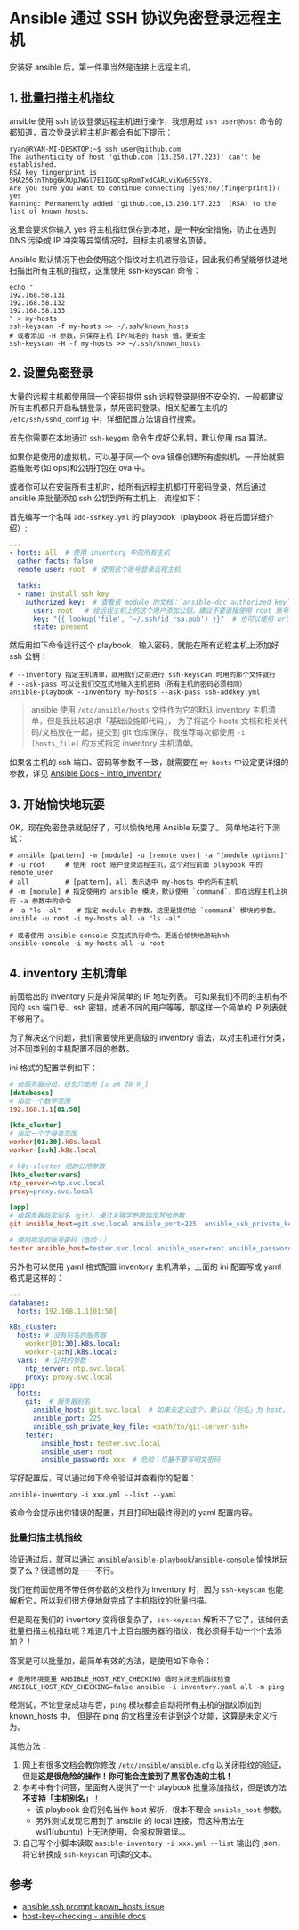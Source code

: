 # Ansible 通过 SSH 协议免密登录远程主机

安装好 ansible 后，第一件事当然是连接上远程主机。

## 1. 批量扫描主机指纹

ansible 使用 ssh 协议登录远程主机进行操作，我想用过 `ssh user@host` 命令的都知道，首次登录远程主机时都会有如下提示：

```shell
ryan@RYAN-MI-DESKTOP:~$ ssh user@github.com
The authenticity of host 'github.com (13.250.177.223)' can't be established.
RSA key fingerprint is SHA256:nThbg6kXUpJWGl7E1IGOCspRomTxdCARLviKw6E5SY8.
Are you sure you want to continue connecting (yes/no/[fingerprint])? yes
Warning: Permanently added 'github.com,13.250.177.223' (RSA) to the list of known hosts.
```

这里会要求你输入 yes 将主机指纹保存到本地，是一种安全措施，防止在遇到 DNS 污染或 IP 冲突等异常情况时，目标主机被冒名顶替。

Ansible 默认情况下也会使用这个指纹对主机进行验证，因此我们希望能够快速地扫描出所有主机的指纹，这里使用 ssh-keyscan 命令：

```shell
echo "
192.168.58.131
192.168.58.132
192.168.58.133
" > my-hosts
ssh-keyscan -f my-hosts >> ~/.ssh/known_hosts
# 或者添加 -H 参数，只保存主机 IP/域名的 hash 值，更安全
ssh-keyscan -H -f my-hosts >> ~/.ssh/known_hosts
```

## 2. 设置免密登录

大量的远程主机都使用同一个密码提供 ssh 远程登录是很不安全的，一般都建议所有主机都只开启私钥登录，禁用密码登录。相关配置在主机的 `/etc/ssh/sshd_config` 中，详细配置方法请自行搜索。

首先你需要在本地通过 `ssh-keygen` 命令生成好公私钥，默认使用 rsa 算法。

如果你是使用的虚拟机，可以基于同一个 ova 镜像创建所有虚拟机，一开始就把运维账号(如 ops)和公钥打包在 ova 中。

或者你可以在安装所有主机时，给所有远程主机都打开密码登录，然后通过 ansible 来批量添加 ssh 公钥到所有主机上，流程如下：

首先编写一个名叫 `add-sshkey.yml` 的 playbook（playbook 将在后面详细介绍）:

```yaml
---
- hosts: all  # 使用 inventory 中的所有主机
  gather_facts: false
  remote_user: root  # 使用这个账号登录远程主机

  tasks:
  - name: install ssh key
    authorized_key:  # 查看该 module 的文档：`ansible-doc authorized_key`
      user: root   # 给远程主机上的这个用户添加公钥。建议不要直接使用 root 账号（可以用 ops）
      key: "{{ lookup('file', '~/.ssh/id_rsa.pub') }}"  # 也可以使用 url，这样公钥可以直接放 nginx 上挂着，更方便。
      state: present
```

然后用如下命令运行这个 playbook，输入密码，就能在所有远程主机上添加好 ssh 公钥：

```shell
# --inventory 指定主机清单，就用我们之前进行 ssh-keyscan 时用的那个文件就行
# --ask-pass 可以让我们交互式地输入主机密码（所有主机的密码必须相同）
ansible-playbook --inventory my-hosts --ask-pass ssh-addkey.yml 
```

>ansible 使用 `/etc/ansible/hosts` 文件作为它的默认 inventory 主机清单，但是我比较追求「基础设施即代码」，
为了将这个 hosts 文档和相关代码/文档放在一起，提交到 git 仓库保存，我推荐每次都使用 `-i [hosts_file]` 的方式指定 inventory 主机清单。


如果各主机的 ssh 端口、密码等参数不一致，就需要在 `my-hosts` 中设定更详细的参数，详见 [Ansible Docs - intro_inventory](https://docs.ansible.com/ansible/latest/user_guide/intro_inventory.html)


## 3. 开始愉快地玩耍

OK，现在免密登录就配好了，可以愉快地用 Ansible 玩耍了。
简单地进行下测试：

```
# ansible [pattern] -m [module] -u [remote user] -a "[module options]"
# -u root     # 使用 root 账户登录远程主机，这个对应前面 playbook 中的 remote_user
# all         # [pattern]，all 表示选中 my-hosts 中的所有主机
# -m [module] # 指定使用的 ansible 模块，默认使用 `command`，即在远程主机上执行 -a 参数中的命令 
# -a "ls -al"    # 指定 module 的参数，这里是提供给 `command` 模块的参数。
ansible -u root -i my-hosts all -a "ls -al"

# 或者使用 ansible-console 交互式执行命令，更适合愉快地游玩hhh
ansible-console -i my-hosts all -u root
```


## 4. inventory 主机清单

前面给出的 inventory 只是非常简单的 IP 地址列表。
可如果我们不同的主机有不同的 ssh 端口号、ssh 密钥，或者不同的用户等等，那这样一个简单的 IP 列表就不够用了。

为了解决这个问题，我们需要使用更高级的 inventory 语法，以对主机进行分类，对不同类别的主机配置不同的参数。

ini 格式的配置举例如下：

```ini
# 给服务器分组，组名只能用 [a-zA-Z0-9_]
[databases]
# 指定一个数字范围
192.168.1.1[01:50]

[k8s_cluster]
# 指定一个字母表范围
worker[01:30].k8s.local
worker-[a:h].k8s.local

# k8s-cluster 组的公用参数
[k8s_cluster:vars]
ntp_server=ntp.svc.local
proxy=proxy.svc.local

[app]
# 给服务器指定别名（git），通过关键字参数指定其他参数
git ansible_host=git.svc.local ansible_port=225  ansible_ssh_private_key_file=<path/to/git-server-ssh>

# 使用指定的账号密码（危险！）
tester ansible_host=tester.svc.local ansible_user=root ansible_password=xxx
```

另外也可以使用 yaml 格式配置 inventory 主机清单，上面的 ini 配置写成 yaml 格式是这样的：

```yaml
---
databases:
  hosts: 192.168.1.1[01:50]

k8s_cluster:
  hosts: # 没有别名的服务器
    worker[01:30].k8s.local:
    worker-[a:h].k8s.local:
  vars:  # 公共的参数
    ntp_server: ntp.svc.local
    proxy: proxy.svc.local
app:
  hosts:
    git:  # 服务器别名
      ansible_host: git.svc.local  # 如果未定义这个，默认以「别名」为 host。（在这里就是 git）
      ansible_port: 225
      ansible_ssh_private_key_file: <path/to/git-server-ssh>
    tester:
        ansible_host: tester.svc.local
        ansible_user: root
        ansible_password: xxx  # 危险！尽量不要写明文密码
```

写好配置后，可以通过如下命令验证并查看你的配置：

```shell
ansible-inventory -i xxx.yml --list --yaml
```

该命令会提示出你错误的配置，并且打印出最终得到的 yaml 配置内容。

### 批量扫描主机指纹

验证通过后，就可以通过 `ansible`/`ansible-playbook`/`ansible-console` 愉快地玩耍了么？很遗憾的是——不行。

我们在前面使用不带任何参数的文档作为 inventory 时，因为 `ssh-keyscan` 也能解析它，所以我们很方便地就完成了主机指纹的批量扫描。

但是现在我们的 inventory 变得很复杂了，`ssh-keyscan` 解析不了它了，该如何去批量扫描主机指纹呢？难道几十上百台服务器的指纹，我必须得手动一个个去添加？！

答案是可以批量加，最简单有效的方法，是使用如下命令：

```shell
# 使用环境变量 ANSIBLE_HOST_KEY_CHECKING 临时关闭主机指纹检查 
ANSIBLE_HOST_KEY_CHECKING=false ansible -i inventory.yaml all -m ping
```

经测试，不论登录成功与否，`ping` 模块都会自动将所有主机的指纹添加到 known_hosts 中。
但是在 ping 的文档里没有讲到这个功能，这算是未定义行为。

其他方法：

1. 网上有很多文档会教你修改 `/etc/ansible/ansible.cfg` 以关闭指纹的验证，但是**这是很危险的操作！你可能会连接到了黑客伪造的主机！**
2. 参考中有个问答，里面有人提供了一个 playbook 批量添加指纹，但是该方法**不支持「主机别名」**！
   - 该 playbook 会将别名当作 host 解析，根本不理会 `ansible_host` 参数。
   - 另外测试发现它用到了 ansbile 的 local 连接，而这种用法在 wsl1(ubuntu) 上无法使用，会报权限错误。。
3. 自己写个小脚本读取 `ansible-inventory -i xxx.yml --list` 输出的 json，将它转换成 `ssh-keyscan` 可读的文本。



## 参考

- [ansible ssh prompt known_hosts issue](https://stackoverflow.com/questions/30226113/ansible-ssh-prompt-known-hosts-issue/39083724#39083724)
- [host-key-checking - ansible docs](https://docs.ansible.com/ansible/latest/user_guide/connection_details.html#host-key-checking)
